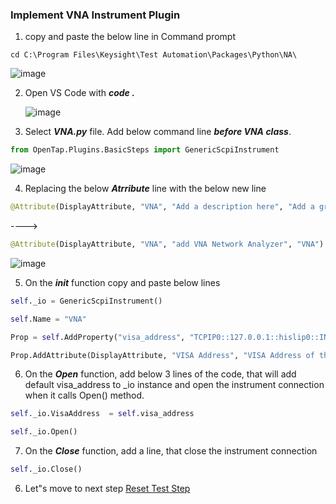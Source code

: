 ### Implement VNA Instrument Plugin

1. copy and paste the below line in Command prompt 
```
cd C:\Program Files\Keysight\Test Automation\Packages\Python\NA\
```
![image](https://user-images.githubusercontent.com/91975559/176611051-fca7cdf0-2d71-4039-b070-ec7e4d46c213.png)

2. Open VS Code with ***code .***

    ![image](https://user-images.githubusercontent.com/91975559/176611164-4cfec8d2-ac65-4a66-b1ce-4679a224583b.png)

3. Select ***VNA.py*** file. Add below command line ***before VNA class***.
```python
from OpenTap.Plugins.BasicSteps import GenericScpiInstrument
```
![image](https://user-images.githubusercontent.com/91975559/176612588-98e3c05d-1d35-4100-9eb2-9a477cfc4130.png)

4. Replacing the below ***Atrribute*** line with the below new line
```python
@Attribute(DisplayAttribute, "VNA", "Add a description here", "Add a group name here")
```
---->
```python
@Attribute(DisplayAttribute, "VNA", "add VNA Network Analyzer", "VNA")
```
![image](https://user-images.githubusercontent.com/91975559/176612705-1da9adb9-c5a4-4050-8310-64ca5767c8bf.png)

5. On the ***__init__*** function copy and paste below lines

```python
self._io = GenericScpiInstrument()
```
```python
self.Name = "VNA"
```
```python
Prop = self.AddProperty("visa_address", "TCPIP0::127.0.0.1::hislip0::INSTR", String)
```
```python
Prop.AddAttribute(DisplayAttribute, "VISA Address", "VISA Address of the instrument to connect", "VISA")
```

6.	On the ***Open*** function, add below 3 lines of the code, that will add default visa_address to _io instance and open the instrument connection when it calls Open() method. 
```python
self._io.VisaAddress  = self.visa_address
```
```python
self._io.Open()
```

7.	On the ***Close*** function, add a line, that close the instrument connection 
```python
self._io.Close()
```

6. Let"s move to next step [Reset Test Step](https://github.com/csprings/Code-Repo/blob/gh-pages/ResetStep.md)
